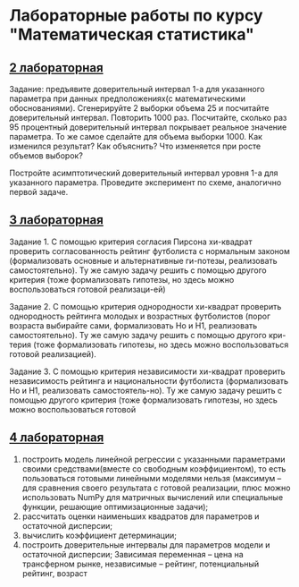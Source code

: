 # Лабораторные работы по курсу "Математическая статистика"

## [2 лабораторная](https://github.com/dariayo/4_semester_ITMO/tree/main/MathStat/2_lab)
Задание: предъявите доверительный интервал 1-а для указанного параметра при данных предположениях(с математическими обоснованиями). 
Сгенерируйте 2 выборки объема 25 и посчитайте доверительный интервал. Повторить 1000 раз. Посчитайте, сколько раз 95 процентный 
доверительный интервал покрывает реальное значение параметра. То же самое сделайте для объема выборки 1000. Как изменился результат? 
Как объяснить?  Что изменяется при росте объемов выборок?

Постройте асимптотический доверительный интервал уровня 1-a для указанного параметра. Проведите эксперимент по схеме, аналогично первой задаче.

## [3 лабораторная](https://github.com/dariayo/4_semester_ITMO/tree/main/MathStat/3_lab)

Задание 1. С помощью критерия согласия Пирсона хи-квадрат проверить согласованность рейтинг футболиста с нормальным законом (формализовать основные и альтернативные ги-потезы, реализовать самостоятельно). Ту же самую задачу решить с помощью другого критерия (тоже формализовать гипотезы, но здесь можно воспользоваться готовой реализаци-ей)

Задание 2. С помощью критерия однородности хи-квадрат проверить однородность рейтинга молодых и возрастных футболистов (порог возраста выбирайте сами, формализовать Но и Н1, реализовать самостоятельно). Ту же самую задачу решить с помощью другого кри-терия (тоже формализовать гипотезы, но здесь можно воспользоваться готовой реализацией).

Задание 3. С помощью критерия независимости хи-квадрат проверить независимость рейтинга и национальности футболиста (формализовать Но и Н1, реализовать самостоятель-но). Ту же самую задачу решить с помощью другого критерия (тоже формализовать гипотезы, но здесь можно воспользоваться готовой

## [4 лабораторная](https://github.com/dariayo/4_semester_ITMO/tree/main/MathStat/4_lab)

1. построить модель линейной регрессии с указанными параметрами своими средствами(вместе со свободным коэффициентом), то есть пользоваться готовыми линейными моделями нельзя (максимум – для сравнения своего результата с готовой реализации, плюс можно использовать NumPy для матричных вычислений или специальные функции, решающие оптимизационные задачи);
2. рассчитать оценки наименьших квадратов для параметров и остаточной дисперсии;
3. вычислить коэффициент детерминации;
4. построить доверительные интервалы для параметров модели и остаточной дисперсии;
Зависимая переменная – цена на трансферном рынке, независимые – рейтинг,
потенциальный рейтинг, возраст
